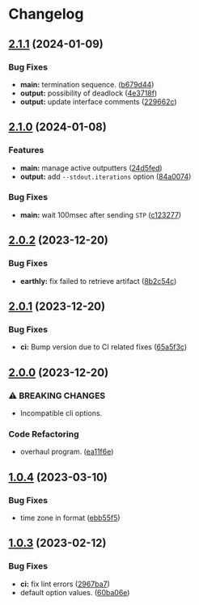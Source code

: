 # Changelog

## [2.1.1](https://github.com/northeye/chissoku/compare/v2.1.0...v2.1.1) (2024-01-09)


### Bug Fixes

* **main:** termination sequence. ([b679d44](https://github.com/northeye/chissoku/commit/b679d4485ac6e6fed56cb420aceda79255cd03c8))
* **output:** possibility of deadlock ([4e3718f](https://github.com/northeye/chissoku/commit/4e3718f17b08b1a31fead098abd3fd5c0211f7d0))
* **output:** update interface comments ([229662c](https://github.com/northeye/chissoku/commit/229662c46dad8b897e927f91cc5a0596cd3ad8d0))

## [2.1.0](https://github.com/northeye/chissoku/compare/v2.0.2...v2.1.0) (2024-01-08)


### Features

* **main:** manage active outputters ([24d5fed](https://github.com/northeye/chissoku/commit/24d5fed0df2ee97c301ea7eb1b792a35ff792670))
* **output:** add `--stdout.iterations` option ([84a0074](https://github.com/northeye/chissoku/commit/84a00747a8fd22f8344b75d0a5323dfe69ad1edd))


### Bug Fixes

* **main:** wait 100msec after sending `STP` ([c123277](https://github.com/northeye/chissoku/commit/c123277abab8de9420b0c7c7f9606e306175b3e1))

## [2.0.2](https://github.com/northeye/chissoku/compare/v2.0.1...v2.0.2) (2023-12-20)


### Bug Fixes

* **earthly:** fix failed to retrieve artifact ([8b2c54c](https://github.com/northeye/chissoku/commit/8b2c54c30fb62223f03869685ded934c46d5d076))

## [2.0.1](https://github.com/northeye/chissoku/compare/v2.0.0...v2.0.1) (2023-12-20)


### Bug Fixes

* **ci:** Bump version due to CI related fixes ([65a5f3c](https://github.com/northeye/chissoku/commit/65a5f3c0e465d7bb0d3dd3b50874dbeb1350dcfc))

## [2.0.0](https://github.com/northeye/chissoku/compare/v1.0.4...v2.0.0) (2023-12-20)


### ⚠ BREAKING CHANGES

* Incompatible cli options.

### Code Refactoring

* overhaul program. ([ea11f6e](https://github.com/northeye/chissoku/commit/ea11f6e008666f06363d2ff9331358048f02f3f3))

## [1.0.4](https://github.com/northeye/chissoku/compare/v1.0.3...v1.0.4) (2023-03-10)


### Bug Fixes

* time zone in format ([ebb55f5](https://github.com/northeye/chissoku/commit/ebb55f52acfb4205a65a6022fb1d2b8aecb214d3))

## [1.0.3](https://github.com/northeye/chissoku/compare/v1.0.2...v1.0.3) (2023-02-12)


### Bug Fixes

* **ci:** fix lint errors ([2967ba7](https://github.com/northeye/chissoku/commit/2967ba7def0e296ee9f3b4fded72cbfc50b9a3e6))
* default option values. ([60ba06e](https://github.com/northeye/chissoku/commit/60ba06ecb5b7719b4e99ccffe9212bff7317c5b0))
